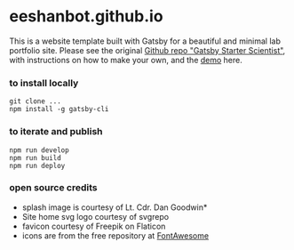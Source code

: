 # eeshanbot.github.io

This is a website template built with Gatsby for a beautiful and minimal lab portfolio site. Please see the original [Github repo "Gatsby Starter Scientist"](https://github.com/knightjdr/gatsby-starter-scientist), with instructions on how to make your own, and the [demo](https://gatsbystarterscientistdemo.gatsbyjs.io) here.

### to install locally
``git clone ... ``  
``npm install -g gatsby-cli``

### to iterate and publish
``npm run develop``   
``npm run build``  
``npm run deploy``

### open source credits
* splash image is courtesy of Lt. Cdr. Dan Goodwin*
* Site home svg logo courtesy of svgrepo
* favicon courtesy of Freepik on Flaticon
* icons are from the free repository at [FontAwesome](https://fontawesome.com/)

